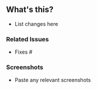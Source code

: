## What's this?

- List changes here

### Related Issues

- Fixes #

### Screenshots

- Paste any relevant screenshots